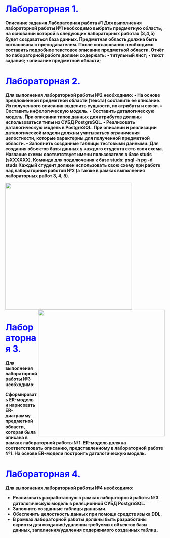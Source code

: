 # <strong> <span style="color:blue"> Лабораторная 1.



Описание задания
Лабораторная работа #1
Для выполнения лабораторной работы №1 необходимо выбрать предметную область, на основании которой в следующих лабораторных работах (3,4,5) будет создаваться база данных. Предметная область должна быть согласована с преподавателем.
После согласования необходимо составить подробное текстовое описание предметной области.
Отчёт по лабораторной работе должен содержать:
•	титульный лист;
•	текст задания;
•	описание предметной области;

# <strong> <span style="color:blue"> Лабораторная 2.

Для выполнения лабораторной работы №2 необходимо:
•	На основе предложенной предметной области (текста) составить ее описание. Из полученного описания выделить сущности, их атрибуты и связи.
•	Составить инфологическую модель.
•	Составить даталогическую модель. При описании типов данных для атрибутов должны использоваться типы из СУБД PostgreSQL.
•	Реализовать даталогическую модель в PostgreSQL. При описании и реализации даталогической модели должны учитываться ограничения целостности, которые характерны для полученной предметной области.
•	Заполнить созданные таблицы тестовыми данными.
Для создания объектов базы данных у каждого студента есть своя схема. Название схемы соответствует имени пользователя в базе studs (sXXXXXX). Команда для подключения к базе studs:
psql -h pg -d studs
Каждый студент должен использовать свою схему при работе над лабораторной работой №2 (а также в рамках выполнения лабораторных работ 3, 4, 5).


<img src="https://github.com/nekruz03/ITMO/blob/main/3-%D0%91%D0%B4/lab2_1.png" width="400" height="400">


<img src="https://github.com/nekruz03/ITMO/blob/main/3-%D0%91%D0%B4/lab2_2.png" width="400" height="400" align = right>


# <strong> <span style="color:blue"> Лабораторная 3.
Для выполнения лабораторной работы №3 необходимо:

Сформировать ER-модель и нарисовать ER-диаграмму предметной области, которая была описана в рамках лабораторной работы №1. ER-модель должна соответствовать описанию, представленному в лабораторной работе №1.
На основе ER-модели построить даталогическую модель.


# <strong> <span style="color:blue"> Лабораторная 4.


Для выполнения лабораторной работы №4 необходимо:

- Реализовать разработанную в рамках лабораторной работы №3 даталогическую модель в реляционной СУБД PostgreSQL.
- Заполнить созданные таблицы данными.
- Обеспечить целостность данных при помощи средств языка DDL.
- В рамках лабораторной работы должны быть разработаны скрипты для создания/удаления требуемых объектов базы данных, заполнения/удаления содержимого созданных таблиц.
